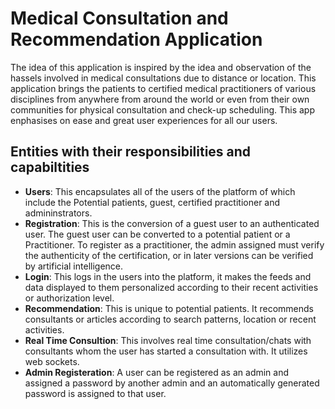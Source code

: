 # Medical Consultation and Recommendation Application #
The idea of this application is inspired by the idea and observation of the hassels involved in medical consultations due to distance or location.
This application brings the patients to certified medical practitioners of various disciplines from anywhere from around the world or even from their own communities for physical consultation and check-up scheduling.
This app enphasises on ease and great user experiences for all our users.

## Entities with their responsibilities and capabiltities ##
- **Users**: This encapsulates all of the users of the platform of which include the Potential patients, guest, certified practitioner and admininstrators.
- **Registration**: This is the conversion of a guest user to an authenticated user. The guest user can be converted to a potential patient or a Practitioner. To register as a practitioner, the admin assigned must verify the authenticity of the certification, or in later versions can be verified by artificial intelligence.
- **Login**: This logs in the users into the platform, it makes the feeds and data displayed to them personalized according to their recent activities or authorization level.
- **Recommendation**: This is unique to potential patients. It recommends consultants or articles according to search patterns, location or recent activities.
- **Real Time Consultion**: This involves real time consultation/chats with consultants whom the user has started a consultation with. It utilizes web sockets.
- **Admin Registeration**: A user can be registered as an admin and assigned a password by another admin and an automatically generated password is assigned to that user.
